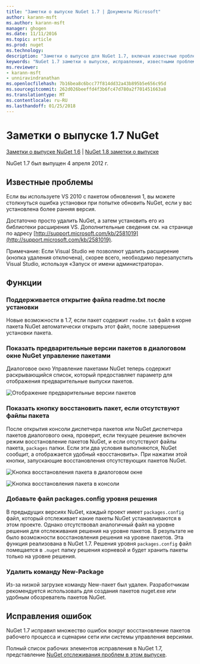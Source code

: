 ```yaml
---
title: "Заметки о выпуске NuGet 1.7 | Документы Microsoft"
author: karann-msft
ms.author: karann-msft
manager: ghogen
ms.date: 11/11/2016
ms.topic: article
ms.prod: nuget
ms.technology: 
description: "Заметки о выпуске для NuGet 1.7, включая известные проблемы, исправленные ошибки, добавленные функции и DCR."
keywords: "NuGet 1.7 заметки о выпуске, исправления, известными проблемами, добавлены функции, DCR"
ms.reviewer:
- karann-msft
- unniravindranathan
ms.openlocfilehash: 7b16bea8c6bcc77f814dd32a43b895b5e656c95d
ms.sourcegitcommit: 262d026beeffd4f3b6fc47d780a2f701451663a8
ms.translationtype: MT
ms.contentlocale: ru-RU
ms.lasthandoff: 01/25/2018
---
```

# <a name="nuget-17-release-notes"></a>Заметки о выпуске 1.7 NuGet

[Заметки о выпуске NuGet 1.6](../release-notes/nuget-1.6.md) | [NuGet 1.8 заметки о выпуске](../release-notes/nuget-1.8.md)

NuGet 1.7 был выпущен 4 апреля 2012 г.

## <a name="known-installation-issue"></a>Известные проблемы
Если вы используете VS 2010 с пакетом обновления 1, вы можете столкнуться ошибка установки при попытке обновить NuGet, если у вас установлена более ранняя версия.

Достаточно просто удалить NuGet, а затем установить его из библиотеки расширения VS.  Дополнительные сведения см. на странице по адресу [http://support.microsoft.com/kb/2581019](http://support.microsoft.com/kb/2581019).

Примечание: Если Visual Studio не позволяют удалить расширение (кнопка удаления отключена), скорее всего, необходимо перезапустить Visual Studio, используя «Запуск от имени администратора».

## <a name="features"></a>Функции

### <a name="support-opening-readmetxt-file-after-installation"></a>Поддерживается открытие файла readme.txt после установки
Новые возможности в 1.7, если пакет содержит `readme.txt` файл в корне пакета NuGet автоматически открыть этот файл, после завершения установки пакета.

### <a name="show-prerelease-packages-in-the-manage-nuget-packages-dialog"></a>Показать предварительные версии пакетов в диалоговом окне NuGet управление пакетами
Диалоговое окно Управление пакетами NuGet теперь содержит раскрывающийся список, который предоставляет параметр для отображения предварительные выпуски пакетов.

![Отображение предварительные версии пакетов](./media/prerelease-dropdown.png)

### <a name="show-package-restore-button-when-package-files-are-missing"></a>Показать кнопку восстановить пакет, если отсутствуют файлы пакета
После открытия консоли диспетчера пакетов или NuGet диспетчера пакетов диалогового окна, проверит, если текущее решение включен режим восстановление пакетов NuGet, и если отсутствуют файлы пакета, `packages` папки. Если эти два условия выполняются, NuGet сообщит, а отображается удобный «восстановить». При нажатии этой кнопки, запускающие восстановления отсутствующих пакетов NuGet.

![Кнопка восстановления пакета в диалоговом окне](./media/packagerestore-dialog.png)

![Кнопка восстановления пакета в консоли](./media/packagerestore-console.png)

### <a name="add-solution-level-packagesconfig-file"></a>Добавьте файл packages.config уровня решения
В предыдущих версиях NuGet, каждый проект имеет `packages.config` файл, который отслеживает какие пакеты NuGet устанавливаются в этом проекте. Однако отсутствовал аналогичный файл на уровне решения для отслеживания решения на уровне пакетов. В результате не было возможности восстановления решения на уровне пакетов.
Эта функция реализована в NuGet 1.7. Решения уровня `packages.config` файл помещается в `.nuget` папку решения корневой и будет хранить пакеты только на уровне решения.

### <a name="remove-new-package-command"></a>Удалить команду New-Package
Из-за низкой загрузке команду New-пакет был удален. Разработчикам рекомендуется использовать для создания пакетов nuget.exe или удобным обозреватель пакетов NuGet.

## <a name="bug-fixes"></a>Исправления ошибок
NuGet 1.7 исправил множество ошибок вокруг восстановление пакетов рабочего процесса и сценарии сети или системы управления версиями.

Полный список рабочих элементов исправления в NuGet 1.7, представление [NuGet отслеживания проблем в этом выпуске](http://nuget.codeplex.com/workitem/list/advanced?keyword=&status=Closed&type=All&priority=All&release=NuGet%201.7&assignedTo=All&component=All&sortField=Votes&sortDirection=Descending&page=0).
